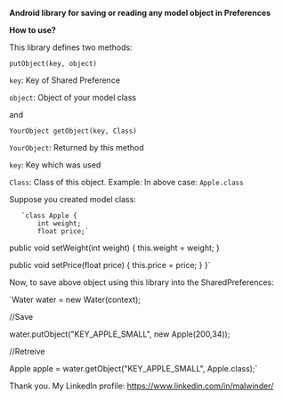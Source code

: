 **Android library for saving or reading any model object in Preferences**

**How to use?**

This library defines two methods:

`putObject(key, object)`

`key`: Key of Shared Preference

`object`: Object of your model class

and

`YourObject getObject(key, Class)`

`YourObject`: Returned by this method

`key`: Key which was used

`Class`: Class of this object. Example: In above case: `Apple.class`

Suppose you created model class:

       `class Apple {
           int weight;
           float price;`
 
 public void setWeight(int weight) {
 this.weight = weight;
 }
 
 public void setPrice(float price) {
 this.price = price;
 }
}`

Now, to save above object using this library into the SharedPreferences:

`Water water = new Water(context);

//Save

water.putObject("KEY_APPLE_SMALL", new Apple(200,34));

//Retreive

Apple apple = water.getObject("KEY_APPLE_SMALL", Apple.class);`


Thank you.
My LinkedIn profile: https://www.linkedin.com/in/malwinder/
